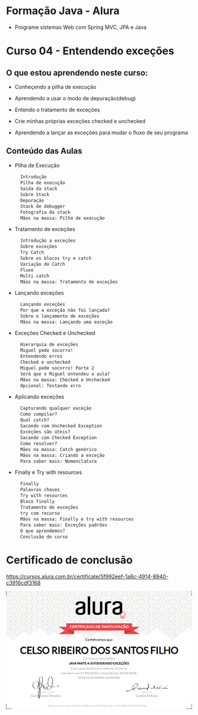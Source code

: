 # Formação Java - Alura
+ Programe sistemas Web com Spring MVC, JPA e Java

# Curso 04 - Entendendo exceções

## O que estou aprendendo neste curso:

+ Conheçendo a pilha de execução

+ Aprendendo a usar o modo de depuração(debug)

+ Entendo o tratamento de exceções

+ Crie minhas próprias exceções checked e unchecked

+ Aprendendo a lançar as exceções para mudar o fluxo de seu programa

## Conteúdo das Aulas

+ Pilha de Execução 
        
        Introdução
        Pilha de execução
        Saída da stack
        Sobre Stack
        Depuração
        Stack de debugger
        Fotografia da stack
        Mãos na massa: Pilha de execução
       
+ Tratamento de exceções
        
        Introdução a exceções
        Sobre exceções
        Try Catch
        Sobre os blocos try e catch
        Variação do Catch
        Fluxo
        Multi catch
        Mãos na massa: Tratamento de exceções

+ Lançando exceções

        Lançando exceções
        Por que a exceção não foi lançada?
        Sobre o lançamento de exceções
        Mãos na massa: Lançando uma exceção
        
+ Exceções Checked e Unchecked
 
        Hierarquia de exceções
        Miguel pede socorro!
        Entendendo erros
        Checked e unchecked
        Miguel pede socorro! Parte 2
        Será que o Miguel entendeu a aula?
        Mãos na massa: Checked e Unchecked
        Opcional: Testando erro

+ Aplicando exceções
        
        Capturando qualquer exceção
        Como compilar?
        Qual catch?
        Sacando com Unchecked Exception
        Exceções são úteis?
        Sacando com Checked Exception
        Como resolver?
        Mãos na massa: Catch genérico
        Mãos na massa: Criando a exceção
        Para saber mais: Nomenclatura
       
+ Finally e Try with resources

        Finally
        Palavras chaves
        Try with resources
        Bloco finally
        Tratamento de exceções
        try com recurso
        Mãos na massa: Finally e try with resources
        Para saber mais: Exceções padrões
        O que aprendemos?
        Conclusão do curso

# Certificado de conclusão

https://cursos.alura.com.br/certificate/5f992eef-1a6c-4914-8940-c3916cdf3168

![certificado](certificate-alura.png)
